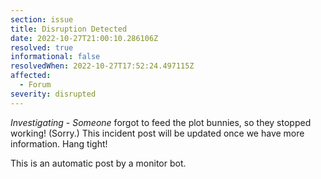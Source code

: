 ```yaml
---
section: issue
title: Disruption Detected
date: 2022-10-27T21:00:10.286106Z
resolved: true
informational: false
resolvedWhen: 2022-10-27T17:52:24.497115Z
affected:
  - Forum
severity: disrupted
---
```

*Investigating* - _Someone_ forgot to feed the plot bunnies, so they stopped working! (Sorry.) This incident post will be updated once we have more information. Hang tight!

This is an automatic post by a monitor bot.
        